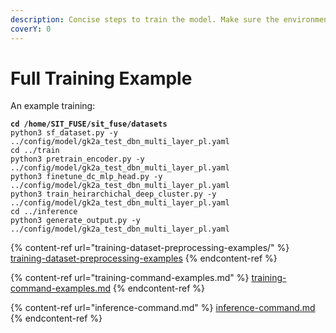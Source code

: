 ```yaml
---
description: Concise steps to train the model. Make sure the environment is installed.
coverY: 0
---
```


# Full Training Example

An example training:

<pre><code><strong>cd /home/SIT_FUSE/sit_fuse/datasets
</strong>python3 sf_dataset.py -y ../config/model/gk2a_test_dbn_multi_layer_pl.yaml
cd ../train
python3 pretrain_encoder.py -y ../config/model/gk2a_test_dbn_multi_layer_pl.yaml
python3 finetune_dc_mlp_head.py -y ../config/model/gk2a_test_dbn_multi_layer_pl.yaml
python3 train_heirarchichal_deep_cluster.py -y ../config/model/gk2a_test_dbn_multi_layer_pl.yaml
cd ../inference
python3 generate_output.py -y ../config/model/gk2a_test_dbn_multi_layer_pl.yaml
</code></pre>

{% content-ref url="training-dataset-preprocessing-examples/" %}
[training-dataset-preprocessing-examples](training-dataset-preprocessing-examples/)
{% endcontent-ref %}

{% content-ref url="training-command-examples.md" %}
[training-command-examples.md](training-command-examples.md)
{% endcontent-ref %}

{% content-ref url="inference-command.md" %}
[inference-command.md](inference-command.md)
{% endcontent-ref %}
